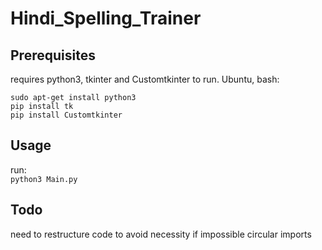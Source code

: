 # Hindi_Spelling_Trainer
## Prerequisites
requires  python3, tkinter and Customtkinter to run. Ubuntu, bash:

`sudo apt-get install python3`\
`pip install tk`\
`pip install Customtkinter`

## Usage
run:\
`python3 Main.py`

## Todo
need to restructure code to avoid necessity if impossible circular imports
